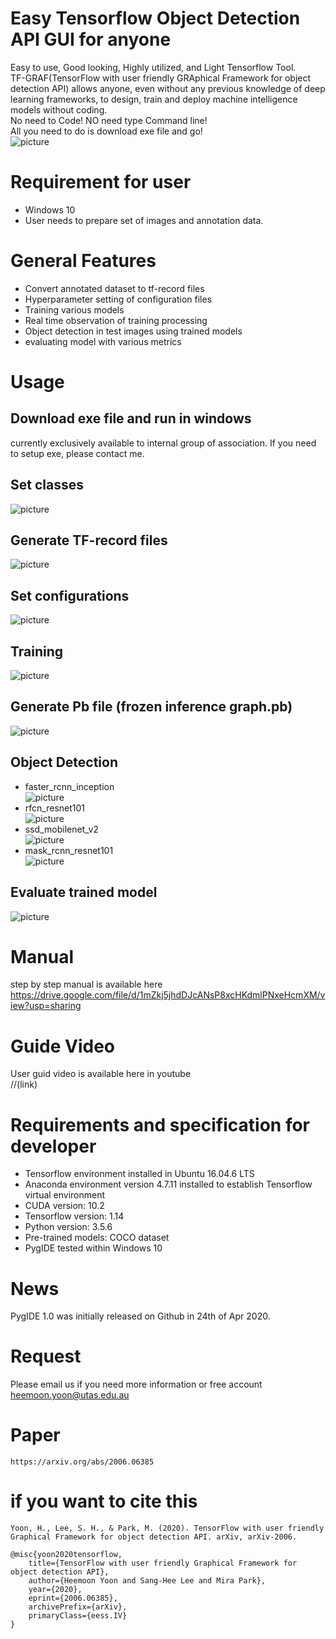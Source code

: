 # Easy Tensorflow Object Detection API GUI for anyone
Easy to use, Good looking, Highly utilized, and Light Tensorflow Tool.\
TF-GRAF(TensorFlow with user friendly GRAphical Framework for object detection API) allows anyone, even without any previous knowledge of deep learning frameworks, to design, train and deploy machine intelligence models without coding.\
No need to Code! NO need type Command line!\
All you need to do is download exe file and go!\
![picture](https://github.com/boguss1225/ObjectDetectionGUI/blob/master/screenshot/Detect_faster_rccn_inception.png)

# Requirement for user
* Windows 10
* User needs to prepare set of images and annotation data.

# General Features
* Convert annotated dataset to tf-record files 
* Hyperparameter setting of configuration files
* Training various models
* Real time observation of training processing
* Object detection in test images using trained models
* evaluating model with various metrics

# Usage
## Download exe file and run in windows
currently exclusively available to internal group of association.
If you need to setup exe, please contact me.

## Set classes
![picture](https://github.com/boguss1225/ObjectDetectionGUI/blob/master/screenshot/step1setclasses.PNG)

## Generate TF-record files
![picture](https://github.com/boguss1225/ObjectDetectionGUI/blob/master/screenshot/step2-GenerateTFrecord.PNG)

## Set configurations
![picture](https://github.com/boguss1225/ObjectDetectionGUI/blob/master/screenshot/configuration.PNG)

## Training
![picture](https://github.com/boguss1225/ObjectDetectionGUI/blob/master/screenshot/Train-finished.PNG)

## Generate Pb file (frozen inference graph.pb)
![picture](https://github.com/boguss1225/ObjectDetectionGUI/blob/master/screenshot/convertCKPT-result2.PNG)

## Object Detection
* faster_rcnn_inception\
![picture](https://github.com/boguss1225/ObjectDetectionGUI/blob/master/screenshot/Detect_faster_rccn_inception.png)
* rfcn_resnet101\
![picture](https://github.com/boguss1225/ObjectDetectionGUI/blob/master/screenshot/Detect_rfcn_resnet101.png)
* ssd_mobilenet_v2\
![picture](https://github.com/boguss1225/ObjectDetectionGUI/blob/master/screenshot/Detect_ssd_mobilenet_v2.png)
* mask_rcnn_resnet101\
![picture](https://github.com/boguss1225/ObjectDetectionGUI/blob/master/screenshot/Detect_mask_rccn_resnet101.png)

## Evaluate trained model
![picture](https://github.com/boguss1225/ObjectDetectionGUI/blob/master/screenshot/eval_model-finished.PNG)

# Manual
step by step manual is available here\
https://drive.google.com/file/d/1mZkj5jhdDJcANsP8xcHKdmlPNxeHcmXM/view?usp=sharing

# Guide Video
User guid video is available here in youtube\
//(link)

# Requirements and specification for developer
* Tensorflow environment installed in Ubuntu 16.04.6 LTS
* Anaconda environment version 4.7.11 installed to establish Tensorflow virtual environment
* CUDA version: 10.2
* Tensorflow version: 1.14
* Python version: 3.5.6
* Pre-trained models: COCO dataset
* PygIDE tested within Windows 10

# News
PygIDE 1.0 was initially released on Github in 24th of Apr 2020.

# Request
Please email us if you need more information or free account\
heemoon.yoon@utas.edu.au

# Paper
~~~
https://arxiv.org/abs/2006.06385
~~~

# if you want to cite this
~~~
Yoon, H., Lee, S. H., & Park, M. (2020). TensorFlow with user friendly Graphical Framework for object detection API. arXiv, arXiv-2006.
~~~
~~~
@misc{yoon2020tensorflow,
    title={TensorFlow with user friendly Graphical Framework for object detection API},
    author={Heemoon Yoon and Sang-Hee Lee and Mira Park},
    year={2020},
    eprint={2006.06385},
    archivePrefix={arXiv},
    primaryClass={eess.IV}
}
~~~
